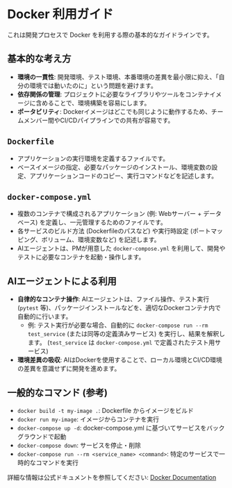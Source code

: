 # Docker 利用ガイド

これは開発プロセスで Docker を利用する際の基本的なガイドラインです。

## 基本的な考え方

- **環境の一貫性**: 開発環境、テスト環境、本番環境の差異を最小限に抑え、「自分の環境では動いたのに」という問題を避けます。
- **依存関係の管理**: プロジェクトに必要なライブラリやツールをコンテナイメージに含めることで、環境構築を容易にします。
- **ポータビリティ**: Dockerイメージはどこでも同じように動作するため、チームメンバー間やCI/CDパイプラインでの共有が容易です。

## `Dockerfile`

- アプリケーションの実行環境を定義するファイルです。
- ベースイメージの指定、必要なパッケージのインストール、環境変数の設定、アプリケーションコードのコピー、実行コマンドなどを記述します。

## `docker-compose.yml`

- 複数のコンテナで構成されるアプリケーション (例: Webサーバー + データベース) を定義し、一元管理するためのファイルです。
- 各サービスのビルド方法 (Dockerfileのパスなど) や実行時設定 (ポートマッピング、ボリューム、環境変数など) を記述します。
- AIエージェントは、PMが用意した `docker-compose.yml` を利用して、開発やテストに必要なコンテナを起動・操作します。

## AIエージェントによる利用

- **自律的なコンテナ操作**: AIエージェントは、ファイル操作、テスト実行 (`pytest` 等)、パッケージインストールなどを、適切なDockerコンテナ内で自動的に行います。
    - 例: テスト実行が必要な場合、自動的に `docker-compose run --rm test_service` (または同等の定義済みサービス) を実行し、結果を解釈します。 (`test_service` は `docker-compose.yml` で定義されたテスト用サービス)
- **環境差異の吸収**: AIはDockerを使用することで、ローカル環境とCI/CD環境の差異を意識せずに開発を進めます。

## 一般的なコマンド (参考)

- `docker build -t my-image .`: Dockerfile からイメージをビルド
- `docker run my-image`: イメージからコンテナを実行
- `docker-compose up -d`: docker-compose.yml に基づいてサービスをバックグラウンドで起動
- `docker-compose down`: サービスを停止・削除
- `docker-compose run --rm <service_name> <command>`: 特定のサービスで一時的なコマンドを実行

詳細な情報は公式ドキュメントを参照してください: [Docker Documentation](https://docs.docker.com/) 